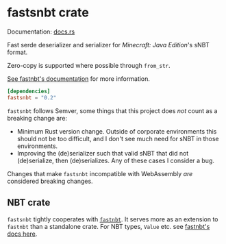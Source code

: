 # fastsnbt crate

Documentation: [docs.rs](https://docs.rs/crate/fastsnbt)

Fast serde deserializer and serializer for *Minecraft: Java Edition*'s sNBT format.

Zero-copy is supported where possible through `from_str`.

[See fastnbt's documentation](https://docs.rs/crate/fastnbt) for more information.

```toml
[dependencies]
fastsnbt = "0.2"
```

`fastsnbt` follows Semver, some things that this project does *not* count as a
breaking change are:

* Minimum Rust version change. Outside of corporate environments this should not
  be too difficult, and I don't see much need for sNBT in those environments.
* Improving the (de)serializer such that valid sNBT that did not (de)serialize, then
  (de)serializes. Any of these cases I consider a bug.

Changes that make `fastsnbt` incompatible with WebAssembly *are* considered
breaking changes.

## NBT crate

`fastsnbt` tightly cooperates with
[`fastnbt`](https://github.com/owengage/fastnbt/blob/master/fastnbt/README.md).
It serves more as an extension to `fastnbt` than a standalone crate.
For NBT types, `Value` etc. see [fastnbt's docs here](https://docs.rs/crate/fastnbt).
